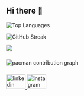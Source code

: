 ## Hi there 👋

![Top Languages](https://github-readme-stats.vercel.app/api/top-langs/?username=kholilapras&layout=compact&langs_count=8&theme=dark)

![GitHub Streak](https://streak-stats.demolab.com?user=kholilapras&theme=dark&hide_border=true)

![](https://komarev.com/ghpvc/?username=kholilapras&color=blue)

###

<picture>
  <source media="(prefers-color-scheme: dark)" srcset="https://raw.githubusercontent.com/kholilapras/kholilapras/output/pacman-contribution-graph-dark.svg">
  <source media="(prefers-color-scheme: light)" srcset="https://raw.githubusercontent.com/kholilapras/kholilapras/output/pacman-contribution-graph.svg">
  <img alt="pacman contribution graph" src="https://raw.githubusercontent.com/kholilapras/kholilapras/output/pacman-contribution-graph.svg">
</picture>

###

<div align="left">
  <a href="https://www.linkedin.com/in/khlaprs">
    <img src="https://raw.githubusercontent.com/maurodesouza/profile-readme-generator/master/src/assets/icons/social/linkedin/default.svg" width="52" height="40" alt="linkedin logo"/ >    
  </a>
  <a href="https://www.instagram.com/khlaprs">
    <img src="https://raw.githubusercontent.com/maurodesouza/profile-readme-generator/master/src/assets/icons/social/instagram/default.svg" width="52" height="40" alt="instagram logo" />
  </a>
</div>

###



<!--
**kholilapras/kholilapras** is a ✨ _special_ ✨ repository because its `README.md` (this file) appears on your GitHub profile.

Here are some ideas to get you started:

- 🔭 I’m currently working on ...
- 🌱 I’m currently learning ...
- 👯 I’m looking to collaborate on ...
- 🤔 I’m looking for help with ...
- 💬 Ask me about ...
- 📫 How to reach me: ...
- 😄 Pronouns: ...
- ⚡ Fun fact: ...
-->

